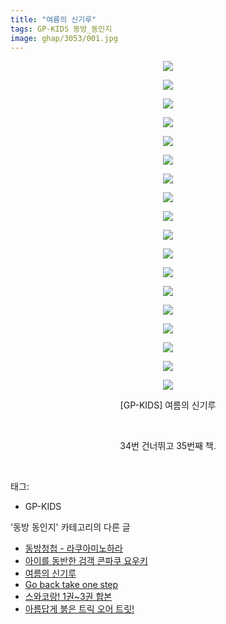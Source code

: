 ```yaml
---
title: "여름의 신기루"
tags: GP-KIDS 동방_동인지
image: ghap/3053/001.jpg
---
```

<div class="article">
<p style="text-align: center; clear: none; float: none;"><img src="{{ site.nasurl }}/ghap/3053/001.jpg"/></p>
<p style="text-align: center; clear: none; float: none;"><img src="{{ site.nasurl }}/ghap/3053/002.jpg"/></p>
<p style="text-align: center; clear: none; float: none;"><img src="{{ site.nasurl }}/ghap/3053/003.jpg"/></p>
<p style="text-align: center; clear: none; float: none;"><img src="{{ site.nasurl }}/ghap/3053/004.jpg"/></p>
<p style="text-align: center; clear: none; float: none;"><img src="{{ site.nasurl }}/ghap/3053/005.jpg"/></p>
<p style="text-align: center; clear: none; float: none;"><img src="{{ site.nasurl }}/ghap/3053/006.jpg"/></p>
<p style="text-align: center; clear: none; float: none;"><img src="{{ site.nasurl }}/ghap/3053/007.jpg"/></p>
<p style="text-align: center; clear: none; float: none;"><img src="{{ site.nasurl }}/ghap/3053/008.jpg"/></p>
<p style="text-align: center; clear: none; float: none;"><img src="{{ site.nasurl }}/ghap/3053/009.jpg"/></p>
<p style="text-align: center; clear: none; float: none;"><img src="{{ site.nasurl }}/ghap/3053/010.jpg"/></p>
<p style="text-align: center; clear: none; float: none;"><img src="{{ site.nasurl }}/ghap/3053/011.jpg"/></p>
<p style="text-align: center; clear: none; float: none;"><img src="{{ site.nasurl }}/ghap/3053/012.jpg"/></p>
<p style="text-align: center; clear: none; float: none;"><img src="{{ site.nasurl }}/ghap/3053/013.jpg"/></p>
<p style="text-align: center; clear: none; float: none;"><img src="{{ site.nasurl }}/ghap/3053/014.jpg"/></p>
<p style="text-align: center; clear: none; float: none;"><img src="{{ site.nasurl }}/ghap/3053/015.jpg"/></p>
<p style="text-align: center; clear: none; float: none;"><img src="{{ site.nasurl }}/ghap/3053/016.jpg"/></p>
<p style="text-align: center; clear: none; float: none;"><img src="{{ site.nasurl }}/ghap/3053/017.jpg"/></p>
<p style="text-align: center; clear: none; float: none;"><img src="{{ site.nasurl }}/ghap/3053/018.jpg"/></p>
<p style="text-align: center; clear: none; float: none;">[GP-KIDS] 여름의 신기루</p>
<p style="text-align: center; clear: none; float: none;"><br/></p>
<p style="text-align: center; clear: none; float: none;">34번 건너뛰고 35번째 책.</p>
<p><br/></p>
</div><div class="tagTrail">
<p>태그: </p>
<ul>
<li>GP-KIDS</li>
</ul>
</div><div class="another">
<p>'동방 동인지' 카테고리의 다른 글</p>
<ul>
<li><a href="/2017-01-03-ghap_3055">동방청첩 - 라쿠아미노하라</a></li>
<li><a href="/2017-01-03-ghap_3054">아이를 동반한 검객 콘파쿠 요우키</a></li>
<li><a href="/2017-01-03-ghap_3053">여름의 신기루</a></li>
<li><a href="/2017-01-03-ghap_3050">Go back take one step</a></li>
<li><a href="/2017-01-01-ghap_3049">스와코랑! 1권~3권 합본</a></li>
<li><a href="/2017-01-01-ghap_3048">아름답게 붉은 트릭 오어 트릿!</a></li>
</ul>
</div><div class="cb_module cb_fluid">
<div class="cb_wrt cb_profile">
</div><!-- commentList close -->
</div>